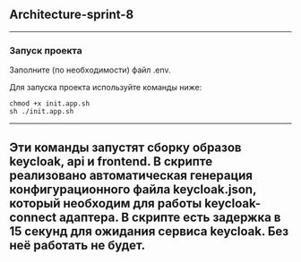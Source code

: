 ## Architecture-sprint-8

---

### Запуск проекта

Заполните (по необходимости) файл .env.

Для запуска проекта используйте команды ниже:

```shell
chmod +x init.app.sh
sh ./init.app.sh
```

---
Эти команды запустят сборку образов keycloak, api и frontend.
В скрипте реализовано автоматическая генерация конфигурационного файла keycloak.json, который необходим для работы
keycloak-connect адаптера. В скрипте есть задержка в 15 секунд для ожидания сервиса keycloak. Без неё работать не будет.
---



